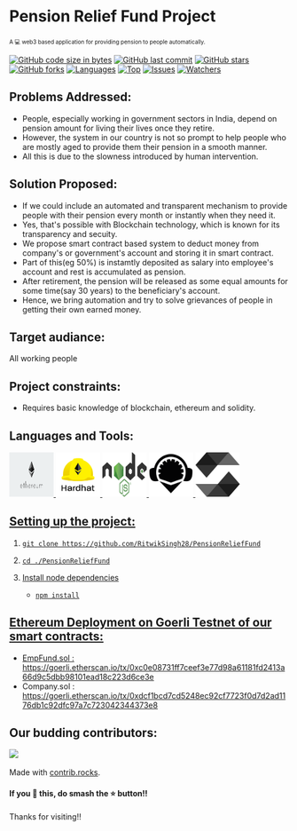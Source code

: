 # Pension Relief Fund Project

 <font size=1> A 💻 web3 based application for providing pension to people automatically. </font>
 
[![GitHub code size in bytes](https://img.shields.io/github/languages/code-size/RitwikSingh28/PensionReliefFund?logo=github&style=for-the-badge)](https://github.com/RitwikSingh28/) 
[![GitHub last commit](https://img.shields.io/github/last-commit/RitwikSingh28/PensionReliefFund?style=for-the-badge&logo=git)](https://github.com/RitwikSingh28/) 
[![GitHub stars](https://img.shields.io/github/stars/RitwikSingh28/PensionReliefFund?style=for-the-badge)](https://github.com/RitwikSingh28/PensionReliefFund/stargazers) 
[![GitHub forks](https://img.shields.io/github/forks/RitwikSingh28/PensionReliefFund?style=for-the-badge&logo=git)](https://github.com/RitwikSingh28/PensionReliefFund/network)
[![Languages](https://img.shields.io/github/languages/count/RitwikSingh28/PensionReliefFund?style=for-the-badge)](https://github.com/RitwikSingh28/PensionReliefFund)
[![Top](https://img.shields.io/github/languages/top/RitwikSingh28/PensionReliefFund?style=for-the-badge&label=Top%20Languages)](https://github.com/RitwikSingh28/PensionReliefFund)
[![Issues](https://img.shields.io/github/issues/RitwikSingh28/PensionReliefFund?style=for-the-badge&label=Issues)](https://github.com/RitwikSingh28/PensionReliefFund)
[![Watchers](	https://img.shields.io/github/watchers/RitwikSingh28/PensionReliefFund?label=Watch&style=for-the-badge)](https://github.com/RitwikSingh28/PensionReliefFund/) 


## Problems Addressed:

- People, especially working in government sectors in India, depend on pension amount for living their lives once they retire.
- However, the system in our country is not so prompt to help people who are mostly aged to provide them their pension in a smooth manner.
- All this is due to the slowness introduced by human intervention. 

## Solution Proposed:

- If we could include an automated and transparent mechanism to provide people with their pension every month or instantly when they need it.
- Yes, that's possible with Blockchain technology, which is known for its transparency and secuity.
- We propose smart contract based system to deduct money from company's or government's account and storing it in smart contract.
- Part of this(eg 50%) is instamtly deposited as salary into employee's account and rest is accumulated as pension.
- After retirement, the pension will be released as some equal amounts for some time(say 30 years) to the beneficiary's account.
- Hence, we bring automation and try to solve grievances of people in getting their own earned money.

## Target audiance: 
All working people

## Project constraints:
- Requires basic knowledge of blockchain, ethereum and solidity.


## Languages and Tools:
<p align="left"> <a href="https://git-scm.com/" target="_blank" rel="noreferrer"> <img src="https://github.com/RitwikSingh28/PensionReliefFund/blob/master/img/eth.png" alt="git" width="80" height="80"/> </a> <a href="https://www.mongodb.com/" target="_blank" rel="noreferrer"> <img src="https://github.com/RitwikSingh28/PensionReliefFund/blob/master/img/hardhat.png" alt="mongodb" width="80" height="80"/> </a> <a href="https://nextjs.org/" target="_blank" rel="noreferrer"> <img src="https://github.com/RitwikSingh28/PensionReliefFund/blob/master/img/nodejs.png" alt="nextjs" width="80" height="80"/> </a> <a href="https://nodejs.org" target="_blank" rel="noreferrer"> <img src="https://github.com/RitwikSingh28/PensionReliefFund/blob/master/img/remix.png" alt="nodejs" width="80" height="80"/> </a><a href="https://postman.com" target="_blank" rel="noreferrer"> <img src="https://github.com/RitwikSingh28/PensionReliefFund/blob/master/img/solidity.png" alt="postman" width="80" height="80"/> </p>



## Setting up the project:

1. `git clone https://github.com/RitwikSingh28/PensionReliefFund` 

2. `cd ./PensionReliefFund`

3. Install node dependencies 
   - `npm install`
   
  
## Ethereum Deployment on Goerli Testnet of our smart contracts: 

- EmpFund.sol : https://goerli.etherscan.io/tx/0xc0e08731ff7ceef3e77d98a61181fd2413a66d9c5dbb98101ead18c223d6ce3e
- Company.sol : https://goerli.etherscan.io/tx/0xdcf1bcd7cd5248ec92cf7723f0d7d2ad1176db1c92dfc97a7c723042344373e8


## Our budding contributors:

<a href="https://github.com/RitwikSingh28/PensionReliefFund/graphs/contributors">
  <img src="https://contrib.rocks/image?repo=RitwikSingh28/PensionReliefFund" />
</a>

Made with [contrib.rocks](https://contrib.rocks).
 

<h4>If you 💓 this, do smash the ⭐ button!!</h4>

Thanks for visiting!!






